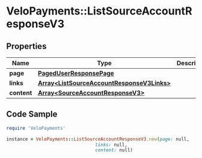 # VeloPayments::ListSourceAccountResponseV3

## Properties

Name | Type | Description | Notes
------------ | ------------- | ------------- | -------------
**page** | [**PagedUserResponsePage**](PagedUserResponsePage.md) |  | [optional] 
**links** | [**Array&lt;ListSourceAccountResponseV3Links&gt;**](ListSourceAccountResponseV3Links.md) |  | [optional] 
**content** | [**Array&lt;SourceAccountResponseV3&gt;**](SourceAccountResponseV3.md) |  | [optional] 

## Code Sample

```ruby
require 'VeloPayments'

instance = VeloPayments::ListSourceAccountResponseV3.new(page: null,
                                 links: null,
                                 content: null)
```


